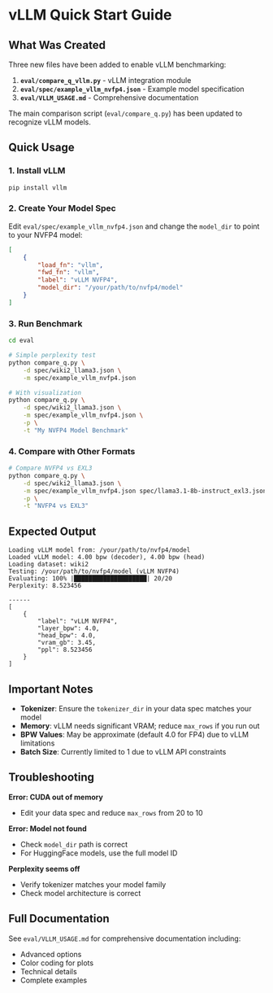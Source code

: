 # vLLM Quick Start Guide

## What Was Created

Three new files have been added to enable vLLM benchmarking:

1. **`eval/compare_q_vllm.py`** - vLLM integration module
2. **`eval/spec/example_vllm_nvfp4.json`** - Example model specification
3. **`eval/VLLM_USAGE.md`** - Comprehensive documentation

The main comparison script (`eval/compare_q.py`) has been updated to recognize vLLM models.

## Quick Usage

### 1. Install vLLM

```bash
pip install vllm
```

### 2. Create Your Model Spec

Edit `eval/spec/example_vllm_nvfp4.json` and change the `model_dir` to point to your NVFP4 model:

```json
[
    {
        "load_fn": "vllm",
        "fwd_fn": "vllm",
        "label": "vLLM NVFP4",
        "model_dir": "/your/path/to/nvfp4/model"
    }
]
```

### 3. Run Benchmark

```bash
cd eval

# Simple perplexity test
python compare_q.py \
    -d spec/wiki2_llama3.json \
    -m spec/example_vllm_nvfp4.json

# With visualization
python compare_q.py \
    -d spec/wiki2_llama3.json \
    -m spec/example_vllm_nvfp4.json \
    -p \
    -t "My NVFP4 Model Benchmark"
```

### 4. Compare with Other Formats

```bash
# Compare NVFP4 vs EXL3
python compare_q.py \
    -d spec/wiki2_llama3.json \
    -m spec/example_vllm_nvfp4.json spec/llama3.1-8b-instruct_exl3.json \
    -p \
    -t "NVFP4 vs EXL3"
```

## Expected Output

```
Loading vLLM model from: /your/path/to/nvfp4/model
Loaded vLLM model: 4.00 bpw (decoder), 4.00 bpw (head)
Loading dataset: wiki2
Testing: /your/path/to/nvfp4/model (vLLM NVFP4)
Evaluating: 100% |████████████████████| 20/20
Perplexity: 8.523456

------
[
    {
        "label": "vLLM NVFP4",
        "layer_bpw": 4.0,
        "head_bpw": 4.0,
        "vram_gb": 3.45,
        "ppl": 8.523456
    }
]
```

## Important Notes

- **Tokenizer**: Ensure the `tokenizer_dir` in your data spec matches your model
- **Memory**: vLLM needs significant VRAM; reduce `max_rows` if you run out
- **BPW Values**: May be approximate (default 4.0 for FP4) due to vLLM limitations
- **Batch Size**: Currently limited to 1 due to vLLM API constraints

## Troubleshooting

**Error: CUDA out of memory**
- Edit your data spec and reduce `max_rows` from 20 to 10

**Error: Model not found**
- Check `model_dir` path is correct
- For HuggingFace models, use the full model ID

**Perplexity seems off**
- Verify tokenizer matches your model family
- Check model architecture is correct

## Full Documentation

See `eval/VLLM_USAGE.md` for comprehensive documentation including:
- Advanced options
- Color coding for plots
- Technical details
- Complete examples

